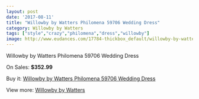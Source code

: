 ```yaml
---
layout: post
date: '2017-08-11'
title: "Willowby by Watters Philomena 59706 Wedding Dress"
category: Willowby by Watters
tags: ["style","crazy","philomena","dress","willowby"]
image: http://www.eudances.com/17784-thickbox_default/willowby-by-watters-philomena-59706-wedding-dress.jpg
---
```

Willowby by Watters Philomena 59706 Wedding Dress

On Sales: **$352.99**
<a href="https://www.eudances.com/en/willowby-by-watters/5175-willowby-by-watters-philomena-59706-wedding-dress.html"><amp-img layout="responsive" width="600" height="600" src="//www.eudances.com/17784-thickbox_default/willowby-by-watters-philomena-59706-wedding-dress.jpg" alt="Willowby by Watters Philomena 59706 Wedding Dress 0" /></a>
<a href="https://www.eudances.com/en/willowby-by-watters/5175-willowby-by-watters-philomena-59706-wedding-dress.html"><amp-img layout="responsive" width="600" height="600" src="//www.eudances.com/17787-thickbox_default/willowby-by-watters-philomena-59706-wedding-dress.jpg" alt="Willowby by Watters Philomena 59706 Wedding Dress 1" /></a>
<a href="https://www.eudances.com/en/willowby-by-watters/5175-willowby-by-watters-philomena-59706-wedding-dress.html"><amp-img layout="responsive" width="600" height="600" src="//www.eudances.com/17786-thickbox_default/willowby-by-watters-philomena-59706-wedding-dress.jpg" alt="Willowby by Watters Philomena 59706 Wedding Dress 2" /></a>
<a href="https://www.eudances.com/en/willowby-by-watters/5175-willowby-by-watters-philomena-59706-wedding-dress.html"><amp-img layout="responsive" width="600" height="600" src="//www.eudances.com/17785-thickbox_default/willowby-by-watters-philomena-59706-wedding-dress.jpg" alt="Willowby by Watters Philomena 59706 Wedding Dress 3" /></a>

Buy it: [Willowby by Watters Philomena 59706 Wedding Dress](https://www.eudances.com/en/willowby-by-watters/5175-willowby-by-watters-philomena-59706-wedding-dress.html "Willowby by Watters Philomena 59706 Wedding Dress")

View more: [Willowby by Watters](https://www.eudances.com/en/48-willowby-by-watters "Willowby by Watters")